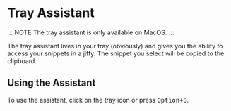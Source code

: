 # Tray Assistant

::: NOTE
The tray assistant is only available on MacOS.
:::

The tray assistant lives in your tray (obviously) and gives you the ability to access your snippets in a jiffy. The snippet you select will be copied to the clipboard.

## Using the Assistant

To use the assistant, click on the tray icon or press <kbd>Option+S</kbd>.
